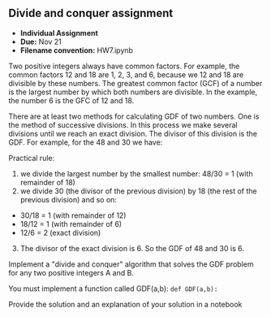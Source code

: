 ## Divide and conquer assignment

* **Individual Assignment**
* **Due:** Nov 21
* **Filename convention:** HW7.ipynb 


Two positive integers always have common factors. For example, the common factors 12 and 18 are 1, 2, 3, and 6, 
because we 12 and 18 are divisible by these numbers. 
The greatest common factor (GCF) of a number is the largest number by which both numbers are divisible. 
In the example, the number 6 is the GFC of 12 and 18.

There are at least two methods for calculating GDF of two numbers. 
One is the method of successive divisions. 
In this process we make several divisions until we reach an exact division. 
The divisor of this division is the GDF. For example, for the 48 and 30 we have:

Practical rule:
  1) we divide the largest number by the smallest number:
   48/30 = 1 (with remainder of 18)
  2) we divide 30 (the divisor of the previous division) by 18 (the rest of the previous division) and so on:
   - 30/18 = 1 (with remainder of 12)
   - 18/12 = 1 (with remainder of 6)
   - 12/6 = 2 (exact division)
3) The divisor of the exact division is 6. So the GDF of 48 and 30 is 6.

Implement a "divide and conquer" algorithm that solves the GDF problem for any two positive integers A and B.

You must implement a function called GDF(a,b): `def GDF(a,b):`


Provide the solution and an explanation of your solution in a notebook
